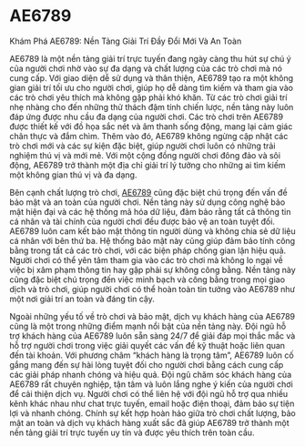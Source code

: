 # AE6789

Khám Phá AE6789: Nền Tảng Giải Trí Đầy Đổi Mới Và An Toàn

AE6789 là một nền tảng giải trí trực tuyến đang ngày càng thu hút sự chú ý của người chơi nhờ vào sự đa dạng và chất lượng của các trò chơi mà nó cung cấp. Với giao diện dễ sử dụng và thân thiện, AE6789 tạo ra một không gian giải trí tối ưu cho người chơi, giúp họ dễ dàng tìm kiếm và tham gia vào các trò chơi yêu thích mà không gặp phải khó khăn. Từ các trò chơi giải trí nhẹ nhàng cho đến những thử thách đậm tính chiến lược, nền tảng này luôn đáp ứng được nhu cầu đa dạng của người chơi. Các trò chơi trên AE6789 được thiết kế với đồ họa sắc nét và âm thanh sống động, mang lại cảm giác chân thực và đắm chìm. Thêm vào đó, AE6789 không ngừng cập nhật các trò chơi mới và các sự kiện đặc biệt, giúp người chơi luôn có những trải nghiệm thú vị và mới mẻ. Với một cộng đồng người chơi đông đảo và sôi động, AE6789 trở thành một địa chỉ giải trí lý tưởng cho những ai tìm kiếm một không gian thú vị và đa dạng.

Bên cạnh chất lượng trò chơi, <a href="https://ae6789.site">AE6789</a>  cũng đặc biệt chú trọng đến vấn đề bảo mật và an toàn của người chơi. Nền tảng này sử dụng công nghệ bảo mật hiện đại và các hệ thống mã hóa dữ liệu, đảm bảo rằng tất cả thông tin cá nhân và tài chính của người chơi đều được bảo vệ an toàn tuyệt đối. AE6789 luôn cam kết bảo mật thông tin người dùng và không chia sẻ dữ liệu cá nhân với bên thứ ba. Hệ thống bảo mật này cũng giúp đảm bảo tính công bằng trong tất cả các trò chơi, với các biện pháp chống gian lận hiệu quả. Người chơi có thể yên tâm tham gia vào các trò chơi mà không lo ngại về việc bị xâm phạm thông tin hay gặp phải sự không công bằng. Nền tảng này cũng đặc biệt chú trọng đến việc minh bạch và công bằng trong mọi giao dịch và trò chơi, giúp người chơi có thể hoàn toàn tin tưởng vào AE6789 như một nơi giải trí an toàn và đáng tin cậy.

Ngoài những yếu tố về trò chơi và bảo mật, dịch vụ khách hàng của AE6789 cũng là một trong những điểm mạnh nổi bật của nền tảng này. Đội ngũ hỗ trợ khách hàng của AE6789 luôn sẵn sàng 24/7 để giải đáp mọi thắc mắc và hỗ trợ người chơi trong việc giải quyết các vấn đề kỹ thuật hoặc liên quan đến tài khoản. Với phương châm “khách hàng là trọng tâm”, AE6789 luôn cố gắng mang đến sự hài lòng tuyệt đối cho người chơi bằng cách cung cấp các giải pháp nhanh chóng và hiệu quả. Đội ngũ chăm sóc khách hàng của AE6789 rất chuyên nghiệp, tận tâm và luôn lắng nghe ý kiến của người chơi để cải thiện dịch vụ. Người chơi có thể liên hệ với đội ngũ hỗ trợ qua nhiều kênh khác nhau như chat trực tuyến, email hoặc điện thoại, đảm bảo sự tiện lợi và nhanh chóng. Chính sự kết hợp hoàn hảo giữa trò chơi chất lượng, bảo mật an toàn và dịch vụ khách hàng xuất sắc đã giúp AE6789 trở thành một nền tảng giải trí trực tuyến uy tín và được yêu thích trên toàn cầu.
